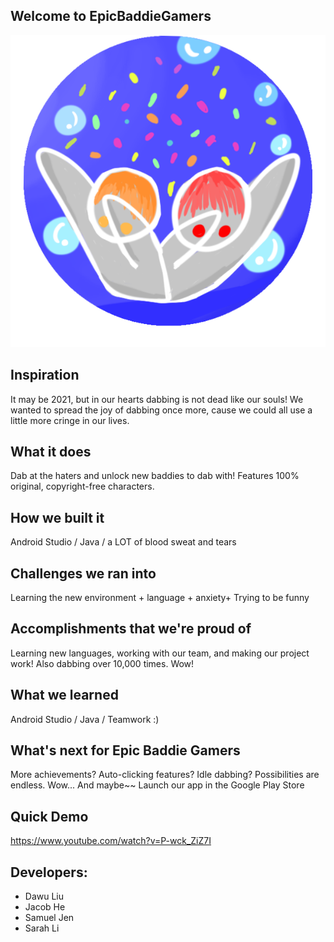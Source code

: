 ## Welcome to EpicBaddieGamers
![alt text](./EpicDab/app/src/main/res/drawable/icon.png) <br/>
## Inspiration
It may be 2021, but in our hearts dabbing is not dead like our souls! We wanted to spread the joy of dabbing once more, cause we could all use a little more cringe in our lives. 
## What it does
Dab at the haters and unlock new baddies to dab with! Features 100% original, copyright-free characters.
## How we built it
Android Studio / Java / a LOT of blood sweat and tears
## Challenges we ran into
Learning the new environment + language + anxiety+ Trying to be funny
## Accomplishments that we're proud of
Learning new languages, working with our team, and making our project work! Also dabbing over 10,000 times. Wow!
## What we learned
Android Studio / Java / Teamwork :)
## What's next for Epic Baddie Gamers
More achievements? Auto-clicking features? Idle dabbing? Possibilities are endless. Wow...
And maybe~~ Launch our app in the Google Play Store
## Quick Demo
https://www.youtube.com/watch?v=P-wck_ZiZ7I

## Developers:
 * Dawu Liu 
 * Jacob He 
 * Samuel Jen
 * Sarah Li
